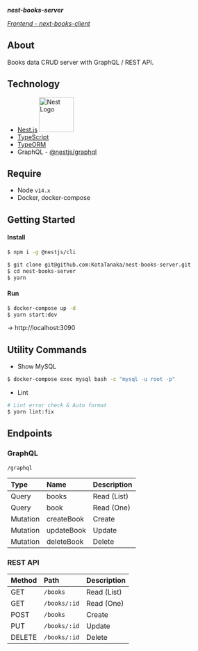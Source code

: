 ***nest-books-server***

*[Frontend - next-books-client](https://github.com/KotaTanaka/next-books-client)*

## About

Books data CRUD server with GraphQL / REST API.

## Technology

* [Nest.js](https://github.com/nestjs/nest) <img src="https://nestjs.com/img/logo_text.svg" width="80" alt="Nest Logo" />
* [TypeScript](https://github.com/microsoft/TypeScript)
* [TypeORM](https://github.com/typeorm/typeorm)
* GraphQL - [@nestjs/graphql](https://docs.nestjs.com/graphql/quick-start)

## Require

* Node `v14.x`
* Docker, docker-compose

## Getting Started

#### Install

```bash
$ npm i -g @nestjs/cli
```

```bash
$ git clone git@github.com:KotaTanaka/nest-books-server.git
$ cd nest-books-server
$ yarn
```

#### Run

```bash
$ docker-compose up -d
$ yarn start:dev
```

→ http://localhost:3090

## Utility Commands

* Show MySQL

```bash
$ docker-compose exec mysql bash -c "mysql -u root -p"
```

* Lint

```bash
# Lint error check & Auto format
$ yarn lint:fix
```

## Endpoints

### GraphQL

`/graphql`

| Type | Name | Description |
|:---|:---|:---|
| Query | books | Read (List) |
| Query | book | Read (One) |
| Mutation | createBook | Create |
| Mutation | updateBook | Update |
| Mutation | deleteBook | Delete |

### REST API

| Method | Path | Description |
|:---|:---|:---|
| GET | `/books` | Read (List) |
| GET | `/books/:id` | Read (One) |
| POST | `/books` | Create |
| PUT | `/books/:id` | Update |
| DELETE | `/books/:id` | Delete |
